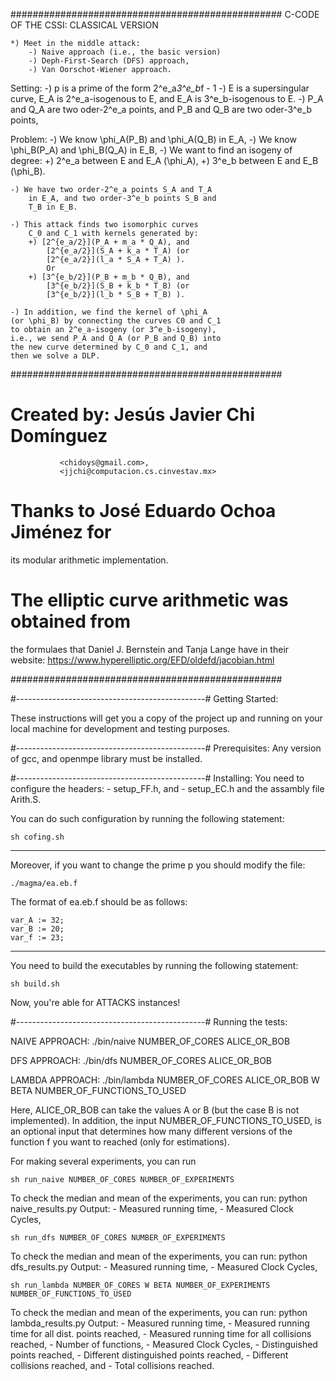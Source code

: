 #################################################
C-CODE OF THE CSSI: CLASSICAL VERSION


	*) Meet in the middle attack:
		-) Naive approach (i.e., the basic version)
		-) Deph-First-Search (DFS) approach,
		-) Van Oorschot-Wiener approach.


Setting:
	-) p is a prime of the form 2^e_a*3^e_b*f - 1
	-) E is a supersingular curve, 
		E_A is 2^e_a-isogenous to E, and 
		E_A is 3^e_b-isogenous to E.
	-) P_A and Q_A are two oder-2^e_a points, and
		P_B and Q_B are two oder-3^e_b points,
		
Problem:
	-) We know \phi_A(P_B) and \phi_A(Q_B) in E_A, 
	-) We know \phi_B(P_A) and \phi_B(Q_A) in E_B, 
	-) We want to find an isogeny of degree:
		+) 2^e_a between E and E_A (\phi_A),
		+) 3^e_b between E and E_B (\phi_B).
		
	-) We have two order-2^e_a points S_A and T_A 
		in E_A, and two order-3^e_b points S_B and 
		T_B in E_B.
	
	-) This attack finds two isomorphic curves
		C_0 and C_1 with kernels generated by:
		+) [2^{e_a/2}](P_A + m_a * Q_A), and 
			[2^{e_a/2}](S_A + k_a * T_A) (or 
			[2^{e_a/2}](l_a * S_A + T_A) ).
			Or
		+) [3^{e_b/2}](P_B + m_b * Q_B), and 
			[3^{e_b/2}](S_B + k_b * T_B) (or 
			[3^{e_b/2}](l_b * S_B + T_B) ).
			
	-) In addition, we find the kernel of \phi_A 
	(or \phi_B) by connecting the curves C0 and C_1 
	to obtain an 2^e_a-isogeny (or 3^e_b-isogeny),
	i.e., we send P_A and Q_A (or P_B and Q_B) into
	the new curve determined by C_0 and C_1, and 
	then we solve a DLP.
		
#################################################

# Created by:	Jesús Javier Chi Domínguez 
               <chidoys@gmail.com>,
               <jjchi@computacion.cs.cinvestav.mx>

# Thanks to José Eduardo Ochoa Jiménez for 
  its modular arithmetic implementation.
 
# The elliptic curve arithmetic was obtained from 
  the formulaes that 
  Daniel J. Bernstein and Tanja Lange
  have in their website:
  https://www.hyperelliptic.org/EFD/oldefd/jacobian.html

#################################################

#-----------------------------------------------#
Getting Started:

These instructions will get you a copy of the 
project up and running on your local machine 
for development and testing purposes. 

#-----------------------------------------------#
Prerequisites:
Any version of gcc, and openmpe library must be 
installed.

#-----------------------------------------------#
Installing:
You need to configure the headers:
	- setup_FF.h, and
	- setup_EC.h
and the assambly file Arith.S.

You can do such configuration by running the
following statement:

	sh cofing.sh

---
Moreover, if you want to change the prime p you
should modify the file:

	./magma/ea.eb.f

The format of ea.eb.f should be as follows:

	var_A := 32;
	var_B := 20;
	var_f := 23;

---

You need to build the executables by running the
following statement:

	sh build.sh

Now, you're able for ATTACKS instances!

#-----------------------------------------------#
Running the tests:

NAIVE APPROACH:
	./bin/naive NUMBER_OF_CORES ALICE_OR_BOB

DFS APPROACH:
	./bin/dfs NUMBER_OF_CORES ALICE_OR_BOB
		
LAMBDA APPROACH:
	./bin/lambda NUMBER_OF_CORES ALICE_OR_BOB W BETA NUMBER_OF_FUNCTIONS_TO_USED

Here, ALICE_OR_BOB can take the values A or B (but the case B is 
not implemented). In addition, the input NUMBER_OF_FUNCTIONS_TO_USED, 
is an optional input that determines how many different versions 
of the function f you want to reached (only for estimations).

For making several experiments, you can run

	sh run_naive NUMBER_OF_CORES NUMBER_OF_EXPERIMENTS
To check the median and mean of the experiments, you can run:
	python naive_results.py
Output:
	- Measured running time,
	- Measured Clock Cycles,
		
	sh run_dfs NUMBER_OF_CORES NUMBER_OF_EXPERIMENTS
To check the median and mean of the experiments, you can run:
	python dfs_results.py
Output:
	- Measured running time,
	- Measured Clock Cycles,
	
	sh run_lambda NUMBER_OF_CORES W BETA NUMBER_OF_EXPERIMENTS NUMBER_OF_FUNCTIONS_TO_USED
To check the median and mean of the experiments, you can run:
	python lambda_results.py
Output:
	- Measured running time,
	- Measured running time for all dist. points reached,
	- Measured running time for all collisions reached,
	- Number of functions,
	- Measured Clock Cycles,
	- Distinguished points reached,
	- Different distinguished points reached,
	- Different collisions reached, and
	- Total collisions reached.

